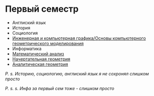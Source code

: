 # Первый семестр

* Англиский язык
* История 
* Социология 
* [Инженерная и компьютерная графика/Основы компьютерного геометрического моделирования](https://github.com/khosta77/BMSTU/tree/main/1-semester/%D0%98%D0%BD%D0%B6%D0%B5%D0%BD%D0%B5%D1%80%D0%BD%D0%B0%D1%8F%20%D0%B8%20%D0%BA%D0%BE%D0%BC%D0%BF%D1%8C%D1%8E%D1%82%D0%B5%D1%80%D0%BD%D0%B0%D1%8F%20%D0%B3%D1%80%D0%B0%D1%84%D0%B8%D0%BA%D0%B0.%20%D0%9E%D1%81%D0%BD%D0%BE%D0%B2%D1%8B%20%D0%BA%D0%BE%D0%BC%D0%BF%D1%8C%D1%8E%D1%82%D0%B5%D1%80%D0%BD%D0%BE%D0%B3%D0%BE%20%D0%B3%D0%B5%D0%BE%D0%BC%D0%B5%D1%82%D1%80%D0%B8%D1%87%D0%B5%D1%81%D0%BA%D0%BE%D0%B3%D0%BE%20%D0%BC%D0%BE%D0%B4%D0%B5%D0%BB%D0%B8%D1%80%D0%BE%D0%B2%D0%B0%D0%BD%D0%B8%D1%8F)
* Информатика 
* [Математический анализ](https://github.com/khosta77/bmstu_math)
* [Начертательная геометрия](https://github.com/khosta77/BMSTU/tree/main/1-semester/%D0%9D%D0%B0%D1%87%D0%B5%D1%80%D1%82%D0%B0%D1%82%D0%B5%D0%BB%D1%8C%D0%BD%D0%B0%D1%8F%20%D0%B3%D0%B5%D0%BE%D0%BC%D0%B5%D1%82%D1%80%D0%B8%D1%8F)
* [Аналитическая геометрия](https://github.com/khosta77/bmstu_math/tree/analytical-geometry)

*P. s. Историю, социологию, англиский язык я не сохронял слишком просто*

*P. s. s. Инфа за первый сем тоже - слишком просто*
